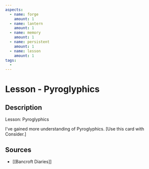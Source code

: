 ```yaml
---
aspects: 
  - name: forge
    amount: 1
  - name: lantern
    amount: 1
  - name: memory
    amount: 1
  - name: persistent
    amount: 1
  - name: lesson
    amount: 1
tags:
  - 
---
```


# Lesson - Pyroglyphics

## Description
Lesson: Pyroglyphics

I've gained more understanding of Pyroglyphics. [Use this card with Consider.]
## Sources
- [[Bancroft Diaries]]